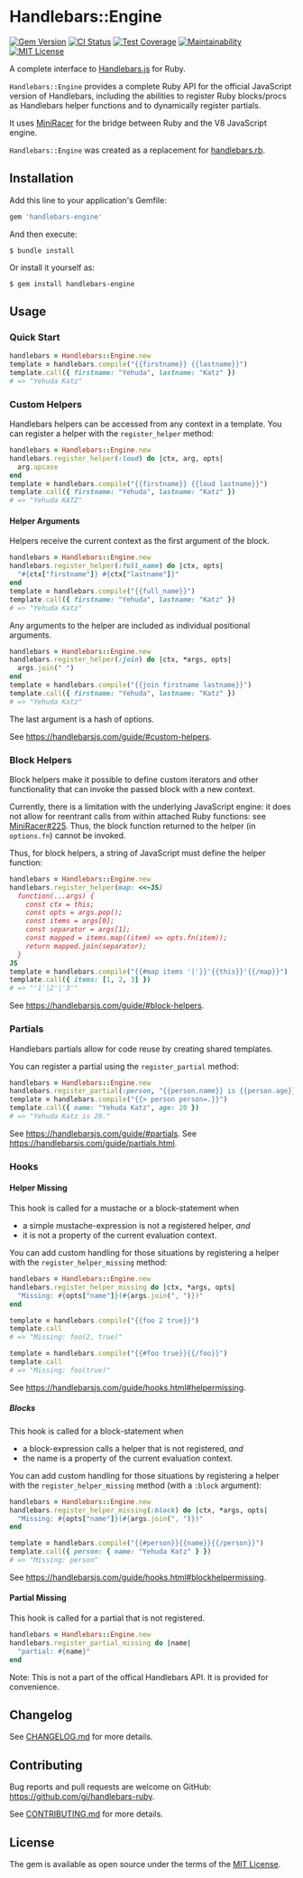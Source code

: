 # Handlebars::Engine

[![Gem Version](https://badge.fury.io/rb/handlebars-engine.svg)](https://rubygems.org/gems/handlebars-engine)
[![CI Status](https://github.com/gi/handlebars-ruby/actions/workflows/ci.yml/badge.svg)](https://github.com/gi/handlebars-ruby/actions/workflows/ci.yml)
[![Test Coverage](https://api.codeclimate.com/v1/badges/45d98ad9e12ee3384161/test_coverage)](https://codeclimate.com/github/gi/handlebars-ruby/test_coverage)
[![Maintainability](https://api.codeclimate.com/v1/badges/45d98ad9e12ee3384161/maintainability)](https://codeclimate.com/github/gi/handlebars-ruby/maintainability)
[![MIT License](https://img.shields.io/badge/License-MIT-blue.svg)](LICENSE.txt)

A complete interface to [Handlebars.js](https://handlebarsjs.com) for Ruby.

`Handlebars::Engine` provides a complete Ruby API for the official JavaScript
version of Handlebars, including the abilities to register Ruby blocks/procs as
Handlebars helper functions and to dynamically register partials.

It uses [MiniRacer](https://github.com/rubyjs/mini_racer) for the bridge between
Ruby and the V8 JavaScript engine.

`Handlebars::Engine` was created as a replacement for
[handlebars.rb](https://github.com/cowboyd/handlebars.rb).

## Installation

Add this line to your application's Gemfile:

```ruby
gem 'handlebars-engine'
```

And then execute:

    $ bundle install

Or install it yourself as:

    $ gem install handlebars-engine

## Usage

### Quick Start

```ruby
handlebars = Handlebars::Engine.new
template = handlebars.compile("{{firstname}} {{lastname}}")
template.call({ firstname: "Yehuda", lastname: "Katz" })
# => "Yehuda Katz"
```

### Custom Helpers

Handlebars helpers can be accessed from any context in a template. You can
register a helper with the `register_helper` method:

```ruby
handlebars = Handlebars::Engine.new
handlebars.register_helper(:loud) do |ctx, arg, opts|
  arg.upcase
end
template = handlebars.compile("{{firstname}} {{loud lastname}}")
template.call({ firstname: "Yehuda", lastname: "Katz" })
# => "Yehuda KATZ"
```

#### Helper Arguments

Helpers receive the current context as the first argument of the block.

```ruby
handlebars = Handlebars::Engine.new
handlebars.register_helper(:full_name) do |ctx, opts|
  "#{ctx["firstname"]} #{ctx["lastname"]}"
end
template = handlebars.compile("{{full_name}}")
template.call({ firstname: "Yehuda", lastname: "Katz" })
# => "Yehuda Katz"
```

Any arguments to the helper are included as individual positional arguments.

```ruby
handlebars = Handlebars::Engine.new
handlebars.register_helper(:join) do |ctx, *args, opts|
  args.join(" ")
end
template = handlebars.compile("{{join firstname lastname}}")
template.call({ firstname: "Yehuda", lastname: "Katz" })
# => "Yehuda Katz"
```

The last argument is a hash of options.

See https://handlebarsjs.com/guide/#custom-helpers.

### Block Helpers

Block helpers make it possible to define custom iterators and other
functionality that can invoke the passed block with a new context.

Currently, there is a limitation with the underlying JavaScript engine: it does
not allow for reentrant calls from within attached Ruby functions: see
[MiniRacer#225](https://github.com/rubyjs/mini_racer/issues/225). Thus, the
block function returned to the helper (in `options.fn`) cannot be  invoked.

Thus, for block helpers, a string of JavaScript must define the helper function:
```ruby
handlebars = Handlebars::Engine.new
handlebars.register_helper(map: <<~JS)
  function(...args) {
    const ctx = this;
    const opts = args.pop();
    const items = args[0];
    const separator = args[1];
    const mapped = items.map((item) => opts.fn(item));
    return mapped.join(separator);
  }
JS
template = handlebars.compile("{{#map items '|'}}'{{this}}'{{/map}}")
template.call({ items: [1, 2, 3] })
# => "'1'|2'|'3'"
```

See https://handlebarsjs.com/guide/#block-helpers.

### Partials

Handlebars partials allow for code reuse by creating shared templates.

You can register a partial using the `register_partial` method:

```ruby
handlebars = Handlebars::Engine.new
handlebars.register_partial(:person, "{{person.name}} is {{person.age}}.")
template = handlebars.compile("{{> person person=.}}")
template.call({ name: "Yehuda Katz", age: 20 })
# => "Yehuda Katz is 20."
```

See https://handlebarsjs.com/guide/#partials.
See https://handlebarsjs.com/guide/partials.html.

### Hooks

#### Helper Missing

This hook is called for a mustache or a block-statement when
* a simple mustache-expression is not a registered helper, *and*
* it is not a property of the current evaluation context.

You can add custom handling for those situations by registering a helper with
the `register_helper_missing` method:

```ruby
handlebars = Handlebars::Engine.new
handlebars.register_helper_missing do |ctx, *args, opts|
  "Missing: #{opts["name"]}(#{args.join(", ")})"
end

template = handlebars.compile("{{foo 2 true}}")
template.call
# => "Missing: foo(2, true)"

template = handlebars.compile("{{#foo true}}{{/foo}}")
template.call
# => "Missing: foo(true)"
```

See https://handlebarsjs.com/guide/hooks.html#helpermissing.

##### Blocks

This hook is called for a block-statement when
* a block-expression calls a helper that is not registered, *and*
* the name is a property of the current evaluation context.

You can add custom handling for those situations by registering a helper with
the `register_helper_missing` method (with a `:block` argument):

```ruby
handlebars = Handlebars::Engine.new
handlebars.register_helper_missing(:block) do |ctx, *args, opts|
  "Missing: #{opts["name"]}(#{args.join(", ")})"
end

template = handlebars.compile("{{#person}}{{name}}{{/person}}")
template.call({ person: { name: "Yehuda Katz" } })
# => "Missing: person"
```

See https://handlebarsjs.com/guide/hooks.html#blockhelpermissing.

#### Partial Missing

This hook is called for a partial that is not registered.

```ruby
handlebars = Handlebars::Engine.new
handlebars.register_partial_missing do |name|
  "partial: #{name}"
end
```

Note: This is not a part of the offical Handlebars API. It is provided for
convenience.

## Changelog

See [CHANGELOG.md](CHANGELOG.md) for more details.

## Contributing

Bug reports and pull requests are welcome on GitHub:
https://github.com/gi/handlebars-ruby.

See [CONTRIBUTING.md](CONTRIBUTING.md) for more details.

## License

The gem is available as open source under the terms of the [MIT License](https://opensource.org/licenses/MIT).
